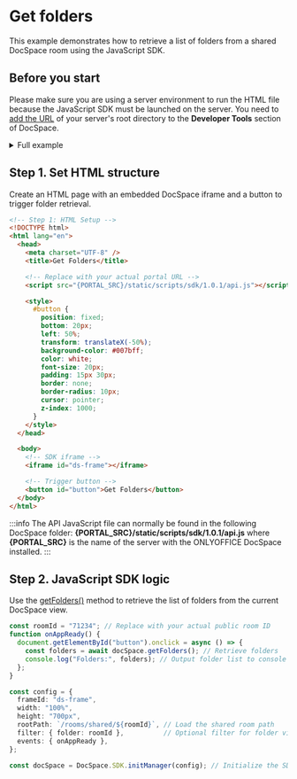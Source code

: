 # Get folders

This example demonstrates how to retrieve a list of folders from a shared DocSpace room using the JavaScript SDK.

## Before you start

Please make sure you are using a server environment to run the HTML file because the JavaScript SDK must be launched on the server.
You need to [add the URL](/docspace/javascript-sdk/get-started/get-started.md#step-1-specifying-the-docspace-url) of your server's root directory to the **Developer Tools** section of DocSpace.

<details>
  <summary>Full example</summary>

``` html
<!-- Step 1: HTML Setup -->
<!DOCTYPE html>
<html lang="en">
  <head>
    <meta charset="UTF-8" />
    <title>Get Folders</title>

    <!-- Replace with your actual portal URL -->
    <script src="{PORTAL_SRC}/static/scripts/sdk/1.0.1/api.js"></script>

    <style>
      #button {
        position: fixed;
        bottom: 20px;
        left: 50%;
        transform: translateX(-50%);
        background-color: #007bff;
        color: white;
        font-size: 20px;
        padding: 15px 30px;
        border: none;
        border-radius: 10px;
        cursor: pointer;
        z-index: 1000;
      }
    </style>
  </head>

  <body>
    <!-- SDK iframe -->
    <iframe id="ds-frame"></iframe>

    <!-- Trigger button -->
    <button id="button">Get Folders</button>
  </body>

  <!-- Step 2: JavaScript SDK Logic -->
  <script>
    const roomId = "71234"; // Replace with your public room ID

    function onAppReady() {
      document.getElementById("button").onclick = async () => {
        // Step 2: Use getFolders() method to retrieve folder list
        const folders = await docSpace.getFolders();
        console.log("Folders in room:", folders); // Output to browser console
      };
    }

    const config = {
      frameId: "ds-frame",
      width: "100%",
      height: "700px",
      rootPath: `/rooms/shared/${roomId}`, // Initial path in the room
      filter: { folder: roomId },          // Optional: filter view
      events: { onAppReady },
    };

    // Initialize DocSpace SDK
    const docSpace = DocSpace.SDK.initManager(config);
  </script>
</html>
```

</details>

## Step 1. Set HTML structure

Create an HTML page with an embedded DocSpace iframe and a button to trigger folder retrieval.

``` html
<!-- Step 1: HTML Setup -->
<!DOCTYPE html>
<html lang="en">
  <head>
    <meta charset="UTF-8" />
    <title>Get Folders</title>

    <!-- Replace with your actual portal URL -->
    <script src="{PORTAL_SRC}/static/scripts/sdk/1.0.1/api.js"></script>

    <style>
      #button {
        position: fixed;
        bottom: 20px;
        left: 50%;
        transform: translateX(-50%);
        background-color: #007bff;
        color: white;
        font-size: 20px;
        padding: 15px 30px;
        border: none;
        border-radius: 10px;
        cursor: pointer;
        z-index: 1000;
      }
    </style>
  </head>

  <body>
    <!-- SDK iframe -->
    <iframe id="ds-frame"></iframe>

    <!-- Trigger button -->
    <button id="button">Get Folders</button>
  </body>
</html>
```

:::info
The API JavaScript file can normally be found in the following DocSpace folder: **\{PORTAL_SRC\}/static/scripts/sdk/1.0.1/api.js** where **\{PORTAL_SRC\}** is the name of the server with the ONLYOFFICE DocSpace installed.
:::

## Step 2. JavaScript SDK logic

Use the [getFolders()](../../usage-sdk/methods.md#getfolders) method to retrieve the list of folders from the current DocSpace view.

``` ts
const roomId = "71234"; // Replace with your actual public room ID
function onAppReady() {
  document.getElementById("button").onclick = async () => {
    const folders = await docSpace.getFolders(); // Retrieve folders
    console.log("Folders:", folders); // Output folder list to console
  };
}

const config = {
  frameId: "ds-frame",
  width: "100%",
  height: "700px",
  rootPath: `/rooms/shared/${roomId}`, // Load the shared room path
  filter: { folder: roomId },          // Optional filter for folder view
  events: { onAppReady },
};

const docSpace = DocSpace.SDK.initManager(config); // Initialize the SDK
```
